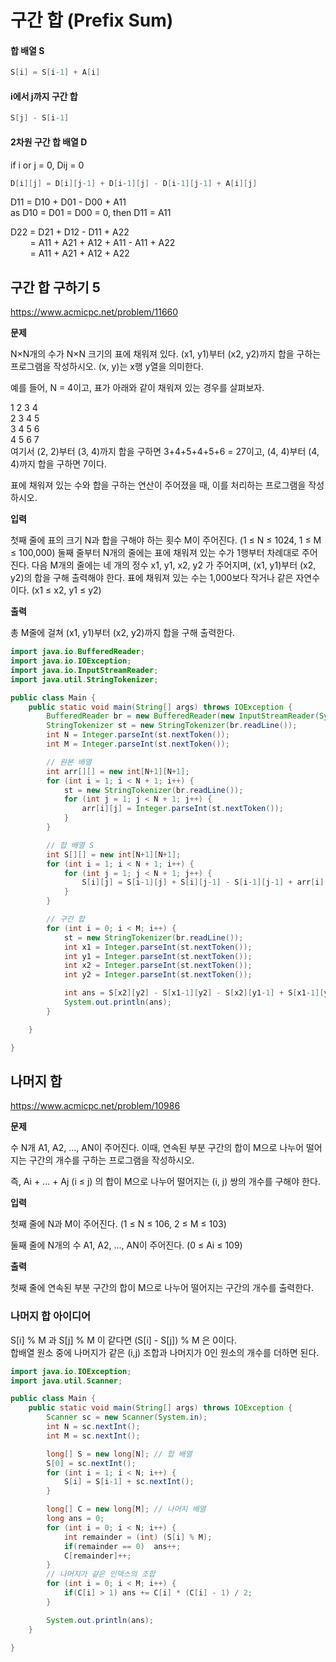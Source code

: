 # 구간 합 (Prefix Sum)

#### 합 배열 S 
```java
S[i] = S[i-1] + A[i]
```

#### i에서 j까지 구간 합
```java
S[j] - S[i-1]
```

#### 2차원 구간 합 배열 D

if i or j = 0, Dij = 0
```java
D[i][j] = D[i][j-1] + D[i-1][j] - D[i-1][j-1] + A[i][j] 
```
D11 = D10 + D01 - D00 + A11 <br>
as D10 = D01 = D00 = 0, then D11 = A11 <br>

D22 = D21 + D12 - D11 + A22 <br>
&nbsp; &nbsp; &nbsp; &nbsp;
= A11 + A21 + A12 + A11 - A11 + A22 <br>
&nbsp; &nbsp; &nbsp; &nbsp;
= A11 + A21 + A12 + A22 <br>


## 구간 합 구하기 5
https://www.acmicpc.net/problem/11660

**문제** <br>

N×N개의 수가 N×N 크기의 표에 채워져 있다. (x1, y1)부터 (x2, y2)까지 합을 구하는 프로그램을 작성하시오. (x, y)는 x행 y열을 의미한다. <br>

예를 들어, N = 4이고, 표가 아래와 같이 채워져 있는 경우를 살펴보자. <br>

1	2	3	4 <br>
2	3	4	5 <br>
3	4	5	6 <br>
4	5	6	7 <br>
여기서 (2, 2)부터 (3, 4)까지 합을 구하면 3+4+5+4+5+6 = 27이고, (4, 4)부터 (4, 4)까지 합을 구하면 7이다. <br>

표에 채워져 있는 수와 합을 구하는 연산이 주어졌을 때, 이를 처리하는 프로그램을 작성하시오.

**입력** <br>

첫째 줄에 표의 크기 N과 합을 구해야 하는 횟수 M이 주어진다. (1 ≤ N ≤ 1024, 1 ≤ M ≤ 100,000) 둘째 줄부터 N개의 줄에는 표에 채워져 있는 수가 1행부터 차례대로 주어진다. 다음 M개의 줄에는 네 개의 정수 x1, y1, x2, y2 가 주어지며, (x1, y1)부터 (x2, y2)의 합을 구해 출력해야 한다. 표에 채워져 있는 수는 1,000보다 작거나 같은 자연수이다. (x1 ≤ x2, y1 ≤ y2)

**출력** <br>

총 M줄에 걸쳐 (x1, y1)부터 (x2, y2)까지 합을 구해 출력한다.

```java
import java.io.BufferedReader;
import java.io.IOException;
import java.io.InputStreamReader;
import java.util.StringTokenizer;

public class Main {
    public static void main(String[] args) throws IOException {
        BufferedReader br = new BufferedReader(new InputStreamReader(System.in));
        StringTokenizer st = new StringTokenizer(br.readLine());
        int N = Integer.parseInt(st.nextToken());
        int M = Integer.parseInt(st.nextToken());

        // 원본 배열
        int arr[][] = new int[N+1][N+1];
        for (int i = 1; i < N + 1; i++) {
            st = new StringTokenizer(br.readLine());
            for (int j = 1; j < N + 1; j++) {
                arr[i][j] = Integer.parseInt(st.nextToken());
            }
        }

        // 합 배열 S
        int S[][] = new int[N+1][N+1];
        for (int i = 1; i < N + 1; i++) {
            for (int j = 1; j < N + 1; j++) {
                S[i][j] = S[i-1][j] + S[i][j-1] - S[i-1][j-1] + arr[i][j];
            }
        }

        // 구간 합
        for (int i = 0; i < M; i++) {
            st = new StringTokenizer(br.readLine());
            int x1 = Integer.parseInt(st.nextToken());
            int y1 = Integer.parseInt(st.nextToken());
            int x2 = Integer.parseInt(st.nextToken());
            int y2 = Integer.parseInt(st.nextToken());

            int ans = S[x2][y2] - S[x1-1][y2] - S[x2][y1-1] + S[x1-1][y1-1];
            System.out.println(ans);
        }

    }

}

```

## 나머지 합
https://www.acmicpc.net/problem/10986

**문제** <br>

수 N개 A1, A2, ..., AN이 주어진다. 이때, 연속된 부분 구간의 합이 M으로 나누어 떨어지는 구간의 개수를 구하는 프로그램을 작성하시오. <br>

즉, Ai + ... + Aj (i ≤ j) 의 합이 M으로 나누어 떨어지는 (i, j) 쌍의 개수를 구해야 한다.

**입력** <br>

첫째 줄에 N과 M이 주어진다. (1 ≤ N ≤ 106, 2 ≤ M ≤ 103)

둘째 줄에 N개의 수 A1, A2, ..., AN이 주어진다. (0 ≤ Ai ≤ 109) <br>

**출력** <br>

첫째 줄에 연속된 부분 구간의 합이 M으로 나누어 떨어지는 구간의 개수를 출력한다.

### 나머지 합 아이디어
S[i] % M 과 S[j] % M 이 같다면 (S[i] - S[j]) % M 은 0이다.<br>
합배열 원소 중에 나머지가 같은 (i,j) 조합과 나머지가 0인 원소의 개수를 더하면 된다.

```java
import java.io.IOException;
import java.util.Scanner;

public class Main {
    public static void main(String[] args) throws IOException {
        Scanner sc = new Scanner(System.in);
        int N = sc.nextInt();
        int M = sc.nextInt();

        long[] S = new long[N]; // 합 배열
        S[0] = sc.nextInt();
        for (int i = 1; i < N; i++) {
            S[i] = S[i-1] + sc.nextInt();
        }

        long[] C = new long[M]; // 나머지 배열
        long ans = 0;
        for (int i = 0; i < N; i++) {
            int remainder = (int) (S[i] % M);
            if(remainder == 0)  ans++;
            C[remainder]++;
        }
        // 나머지가 같은 인덱스의 조합
        for (int i = 0; i < M; i++) {
            if(C[i] > 1) ans += C[i] * (C[i] - 1) / 2;
        }

        System.out.println(ans);
    }

}

```
